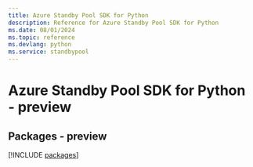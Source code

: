 ```yaml
---
title: Azure Standby Pool SDK for Python
description: Reference for Azure Standby Pool SDK for Python
ms.date: 08/01/2024
ms.topic: reference
ms.devlang: python
ms.service: standbypool
---
```

# Azure Standby Pool SDK for Python - preview
## Packages - preview
[!INCLUDE [packages](standby-pool-index.md)]